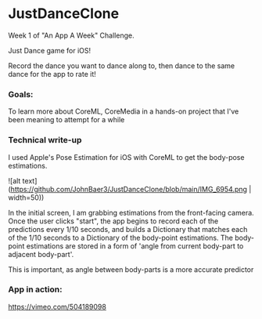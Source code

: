 # JustDanceClone

Week 1 of "An App A Week" Challenge. 

Just Dance game for iOS!

Record the dance you want to dance along to, then dance to the same dance for the app to rate it!

### Goals:

To learn more about CoreML, CoreMedia in a hands-on project that I've been meaning to attempt for a while 

### Technical write-up

I used Apple's Pose Estimation for iOS with CoreML to get the body-pose estimations. 

![alt text](https://github.com/JohnBaer3/JustDanceClone/blob/main/IMG_6954.png | width=50))





In the initial screen, I am grabbing estimations from the front-facing camera. Once the user clicks "start", the app begins to record each of the predictions every 1/10 seconds, and builds a Dictionary that matches each of the 1/10 seconds to a Dictionary of the body-point estimations. The body-point estimations are stored in a form of 'angle from current body-part to adjacent body-part'. 

This is important, as angle between body-parts is a more accurate predictor 

### App in action:
https://vimeo.com/504189098
